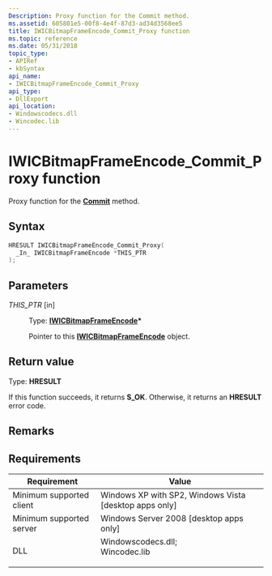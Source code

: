 ```yaml
---
Description: Proxy function for the Commit method.
ms.assetid: 605801e5-00f8-4e4f-87d3-ad34d3568ee5
title: IWICBitmapFrameEncode_Commit_Proxy function
ms.topic: reference
ms.date: 05/31/2018
topic_type: 
- APIRef
- kbSyntax
api_name: 
- IWICBitmapFrameEncode_Commit_Proxy
api_type: 
- DllExport
api_location: 
- Windowscodecs.dll
- Wincodec.lib
---
```


# IWICBitmapFrameEncode\_Commit\_Proxy function

Proxy function for the [**Commit**](/windows/desktop/api/Wincodec/nf-wincodec-iwicbitmapframeencode-commit) method.

## Syntax


```C++
HRESULT IWICBitmapFrameEncode_Commit_Proxy(
  _In_ IWICBitmapFrameEncode *THIS_PTR
);
```



## Parameters

<dl> <dt>

*THIS\_PTR* \[in\]
</dt> <dd>

Type: **[**IWICBitmapFrameEncode**](/windows/desktop/api/Wincodec/nn-wincodec-iwicbitmapframeencode)\***

Pointer to this [**IWICBitmapFrameEncode**](/windows/desktop/api/Wincodec/nn-wincodec-iwicbitmapframeencode) object.

</dd> </dl>

## Return value

Type: **HRESULT**

If this function succeeds, it returns **S\_OK**. Otherwise, it returns an **HRESULT** error code.

## Remarks

## Requirements



| Requirement | Value |
|-------------------------------------|------------------------------------------------------------------------------------------------------------------------------------------------------------------|
| Minimum supported client<br/> | Windows XP with SP2, Windows Vista \[desktop apps only\]<br/>                                                                                              |
| Minimum supported server<br/> | Windows Server 2008 \[desktop apps only\]<br/>                                                                                                             |
| DLL<br/>                      | <dl> <dt>Windowscodecs.dll; </dt> <dt>Wincodec.lib</dt> </dl> |



 

 




